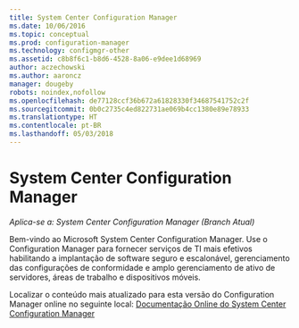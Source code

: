 ```yaml
---
title: System Center Configuration Manager
ms.date: 10/06/2016
ms.topic: conceptual
ms.prod: configuration-manager
ms.technology: configmgr-other
ms.assetid: c8b8f6c1-b8d6-4528-8a06-e9dee1d68969
author: aczechowski
ms.author: aaroncz
manager: dougeby
robots: noindex,nofollow
ms.openlocfilehash: de77128ccf36b672a61828330f34687541752c2f
ms.sourcegitcommit: 0b0c2735c4ed822731ae069b4cc1380e89e78933
ms.translationtype: HT
ms.contentlocale: pt-BR
ms.lasthandoff: 05/03/2018
---
```

# <a name="system-center-configuration-manager"></a>System Center Configuration Manager

*Aplica-se a: System Center Configuration Manager (Branch Atual)*

Bem-vindo ao Microsoft System Center Configuration Manager. Use o Configuration Manager para fornecer serviços de TI mais efetivos habilitando a implantação de software seguro e escalonável, gerenciamento das configurações de conformidade e amplo gerenciamento de ativo de servidores, áreas de trabalho e dispositivos móveis.  

 Localizar o conteúdo mais atualizado para esta versão do Configuration Manager online no seguinte local: [Documentação Online do System Center Configuration Manager](https://go.microsoft.com/fwlink/?LinkID=533344)

